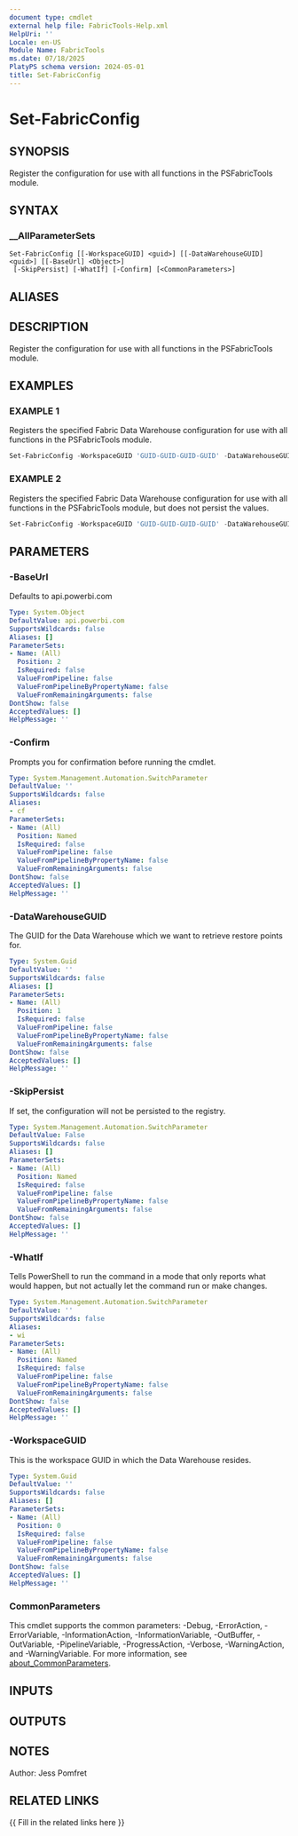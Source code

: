 ```yaml
---
document type: cmdlet
external help file: FabricTools-Help.xml
HelpUri: ''
Locale: en-US
Module Name: FabricTools
ms.date: 07/18/2025
PlatyPS schema version: 2024-05-01
title: Set-FabricConfig
---
```


# Set-FabricConfig

## SYNOPSIS

Register the configuration for use with all functions in the PSFabricTools module.

## SYNTAX

### __AllParameterSets

```
Set-FabricConfig [[-WorkspaceGUID] <guid>] [[-DataWarehouseGUID] <guid>] [[-BaseUrl] <Object>]
 [-SkipPersist] [-WhatIf] [-Confirm] [<CommonParameters>]
```

## ALIASES

## DESCRIPTION

Register the configuration for use with all functions in the PSFabricTools module.

## EXAMPLES

### EXAMPLE 1

Registers the specified Fabric Data Warehouse configuration for use with all functions in the PSFabricTools module.

```powershell
Set-FabricConfig -WorkspaceGUID 'GUID-GUID-GUID-GUID' -DataWarehouseGUID 'GUID-GUID-GUID-GUID'
```

### EXAMPLE 2

Registers the specified Fabric Data Warehouse configuration for use with all functions in the PSFabricTools module, but does not persist the values.

```powershell
Set-FabricConfig -WorkspaceGUID 'GUID-GUID-GUID-GUID' -DataWarehouseGUID 'GUID-GUID-GUID-GUID' -SkipPersist
```

## PARAMETERS

### -BaseUrl

Defaults to api.powerbi.com

```yaml
Type: System.Object
DefaultValue: api.powerbi.com
SupportsWildcards: false
Aliases: []
ParameterSets:
- Name: (All)
  Position: 2
  IsRequired: false
  ValueFromPipeline: false
  ValueFromPipelineByPropertyName: false
  ValueFromRemainingArguments: false
DontShow: false
AcceptedValues: []
HelpMessage: ''
```

### -Confirm

Prompts you for confirmation before running the cmdlet.

```yaml
Type: System.Management.Automation.SwitchParameter
DefaultValue: ''
SupportsWildcards: false
Aliases:
- cf
ParameterSets:
- Name: (All)
  Position: Named
  IsRequired: false
  ValueFromPipeline: false
  ValueFromPipelineByPropertyName: false
  ValueFromRemainingArguments: false
DontShow: false
AcceptedValues: []
HelpMessage: ''
```

### -DataWarehouseGUID

The GUID for the Data Warehouse which we want to retrieve restore points for.

```yaml
Type: System.Guid
DefaultValue: ''
SupportsWildcards: false
Aliases: []
ParameterSets:
- Name: (All)
  Position: 1
  IsRequired: false
  ValueFromPipeline: false
  ValueFromPipelineByPropertyName: false
  ValueFromRemainingArguments: false
DontShow: false
AcceptedValues: []
HelpMessage: ''
```

### -SkipPersist

If set, the configuration will not be persisted to the registry.

```yaml
Type: System.Management.Automation.SwitchParameter
DefaultValue: False
SupportsWildcards: false
Aliases: []
ParameterSets:
- Name: (All)
  Position: Named
  IsRequired: false
  ValueFromPipeline: false
  ValueFromPipelineByPropertyName: false
  ValueFromRemainingArguments: false
DontShow: false
AcceptedValues: []
HelpMessage: ''
```

### -WhatIf

Tells PowerShell to run the command in a mode that only reports what would happen, but not actually let the command run or make changes.

```yaml
Type: System.Management.Automation.SwitchParameter
DefaultValue: ''
SupportsWildcards: false
Aliases:
- wi
ParameterSets:
- Name: (All)
  Position: Named
  IsRequired: false
  ValueFromPipeline: false
  ValueFromPipelineByPropertyName: false
  ValueFromRemainingArguments: false
DontShow: false
AcceptedValues: []
HelpMessage: ''
```

### -WorkspaceGUID

This is the workspace GUID in which the Data Warehouse resides.

```yaml
Type: System.Guid
DefaultValue: ''
SupportsWildcards: false
Aliases: []
ParameterSets:
- Name: (All)
  Position: 0
  IsRequired: false
  ValueFromPipeline: false
  ValueFromPipelineByPropertyName: false
  ValueFromRemainingArguments: false
DontShow: false
AcceptedValues: []
HelpMessage: ''
```

### CommonParameters

This cmdlet supports the common parameters: -Debug, -ErrorAction, -ErrorVariable,
-InformationAction, -InformationVariable, -OutBuffer, -OutVariable, -PipelineVariable,
-ProgressAction, -Verbose, -WarningAction, and -WarningVariable. For more information, see
[about_CommonParameters](https://go.microsoft.com/fwlink/?LinkID=113216).

## INPUTS

## OUTPUTS

## NOTES

Author: Jess Pomfret

## RELATED LINKS

{{ Fill in the related links here }}

